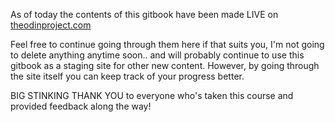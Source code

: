 As of today the contents of this gitbook have been made LIVE on [theodinproject.com](https://www.theodinproject.com/courses/foundations)

Feel free to continue going through them here if that suits you, I'm not going to delete anything anytime soon.. and will probably continue to use this gitbook as a staging site for other new content.  However, by going through the site itself you can keep track of your progress better.



BIG STINKING THANK YOU to everyone who's taken this course and provided feedback along the way!




